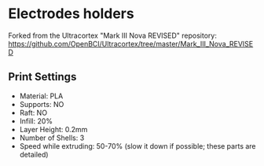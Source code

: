 # Electrodes holders

Forked from the Ultracortex "Mark III Nova REVISED" repository: https://github.com/OpenBCI/Ultracortex/tree/master/Mark_III_Nova_REVISED

## Print Settings

* Material: PLA
* Supports: NO
* Raft: NO
* Infill: 20%
* Layer Height: 0.2mm
* Number of Shells: 3
* Speed while extruding: 50-70% (slow it down if possible; these parts are detailed)
